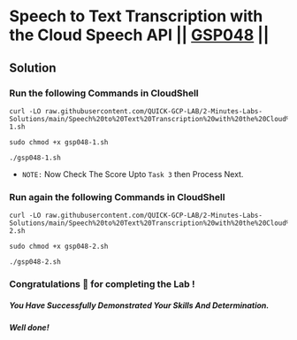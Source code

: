 # Speech to Text Transcription with the Cloud Speech API || [GSP048](https://www.cloudskillsboost.google/focuses/2187?parent=catalog) ||

## Solution 

### Run the following Commands in CloudShell

```
curl -LO raw.githubusercontent.com/QUICK-GCP-LAB/2-Minutes-Labs-Solutions/main/Speech%20to%20Text%20Transcription%20with%20the%20Cloud%20Speech%20API/gsp048-1.sh

sudo chmod +x gsp048-1.sh

./gsp048-1.sh
```

* `NOTE:`  Now Check The Score Upto `Task 3` then Process Next.

### Run again the following Commands in CloudShell

```
curl -LO raw.githubusercontent.com/QUICK-GCP-LAB/2-Minutes-Labs-Solutions/main/Speech%20to%20Text%20Transcription%20with%20the%20Cloud%20Speech%20API/gsp048-2.sh

sudo chmod +x gsp048-2.sh

./gsp048-2.sh
```

### Congratulations 🎉 for completing the Lab !

##### *You Have Successfully Demonstrated Your Skills And Determination.*

#### *Well done!*
